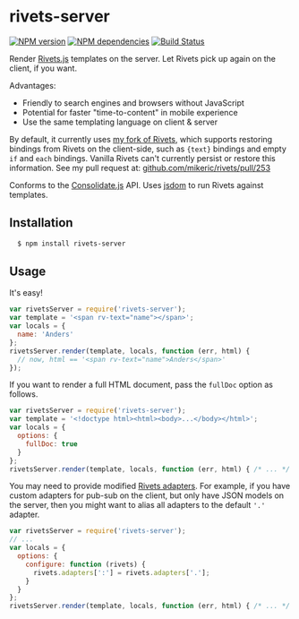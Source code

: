 # rivets-server

[![NPM version](https://badge.fury.io/js/rivets-server.png)](http://badge.fury.io/js/rivets-server)
[![NPM dependencies](https://david-dm.org/AndersDJohnson/rivets-server.png)](https://david-dm.org/AndersDJohnson/rivets-server)
[![Build Status](https://travis-ci.org/AndersDJohnson/rivets-server.png)](https://travis-ci.org/AndersDJohnson/rivets-server)


Render [Rivets.js][rivets] templates on the server. Let Rivets pick up again on the client, if you want.

Advantages:
- Friendly to search engines and browsers without JavaScript
- Potential for faster "time-to-content" in mobile experience
- Use the same templating language on client & server

By default, it currently uses [my fork of Rivets][my-rivets], which supports
restoring bindings from Rivets on the client-side, such as `{text}` bindings and empty `if` and `each` bindings.
Vanilla Rivets can't currently persist or restore this information.
See my pull request at: [github.com/mikeric/rivets/pull/253](https://github.com/mikeric/rivets/pull/253)

Conforms to the [Consolidate.js][consolidate] API.
Uses [jsdom] to run Rivets against templates.

## Installation

```sh
  $ npm install rivets-server
```

## Usage

It's easy!

```javascript
var rivetsServer = require('rivets-server');
var template = '<span rv-text="name"></span>';
var locals = {
  name: 'Anders'
};
rivetsServer.render(template, locals, function (err, html) {
  // now, html == '<span rv-text="name">Anders</span>'
});
```

If you want to render a full HTML document, pass the `fullDoc` option as follows.

```javascript
var rivetsServer = require('rivets-server');
var template = '<!doctype html><html><body>...</body></html>';
var locals = {
  options: {
    fullDoc: true
  }
};
rivetsServer.render(template, locals, function (err, html) { /* ... */ };
```

You may need to provide modified [Rivets adapters](http://www.rivetsjs.com/docs/#adapters).
For example, if you have custom adapters for pub-sub on the client, but only have JSON models on the server,
then you might want to alias all adapters to the default `'.'` adapter.

```javascript
var rivetsServer = require('rivets-server');
// ...
var locals = {
  options: {
    configure: function (rivets) {
      rivets.adapters[':'] = rivets.adapters['.'];
    }
  }
};
rivetsServer.render(template, locals, function (err, html) { /* ... */ };
```


[my-rivets]: https://github.com/AndersDJohnson/rivets/tree/revival
[rivets]: http://rivetsjs.com/
[jsdom]: https://github.com/tmpvar/jsdom
[consolidate]: https://github.com/visionmedia/consolidate.js/

